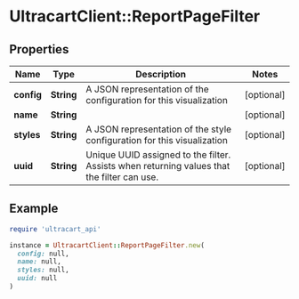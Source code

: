 # UltracartClient::ReportPageFilter

## Properties

| Name | Type | Description | Notes |
| ---- | ---- | ----------- | ----- |
| **config** | **String** | A JSON representation of the configuration for this visualization | [optional] |
| **name** | **String** |  | [optional] |
| **styles** | **String** | A JSON representation of the style configuration for this visualization | [optional] |
| **uuid** | **String** | Unique UUID assigned to the filter.  Assists when returning values that the filter can use. | [optional] |

## Example

```ruby
require 'ultracart_api'

instance = UltracartClient::ReportPageFilter.new(
  config: null,
  name: null,
  styles: null,
  uuid: null
)
```

